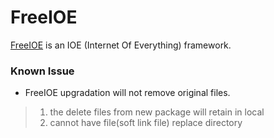 # FreeIOE

[FreeIOE](http://freeioe.org) is an IOE (Internet Of Everything) framework.


### Known Issue

* FreeIOE upgradation will not remove original files.
> 1. the delete files from new package will retain in local
> 2. cannot have file(soft link file) replace directory
